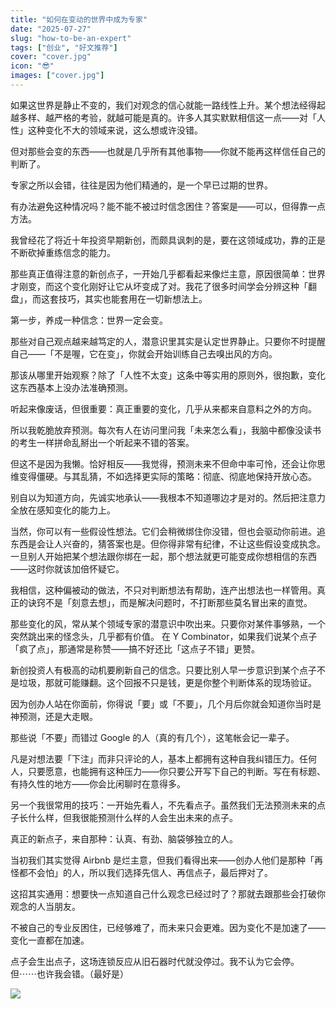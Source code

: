 ```yaml
---
title: "如何在变动的世界中成为专家"
date: "2025-07-27"
slug: "how-to-be-an-expert"
tags: ["创业", "好文推荐"]
cover: "cover.jpg"
icon: "😎"
images: ["cover.jpg"]
---
```

如果这世界是静止不变的，我们对观念的信心就能一路线性上升。某个想法经得起越多样、越严格的考验，就越可能是真的。许多人其实默默相信这一点——对「人性」这种变化不大的领域来说，这么想或许没错。



但对那些会变的东西——也就是几乎所有其他事物——你就不能再这样信任自己的判断了。



专家之所以会错，往往是因为他们精通的，是一个早已过期的世界。



有办法避免这种情况吗？能不能不被过时信念困住？答案是——可以，但得靠一点方法。



我曾经花了将近十年投资早期新创，而颇具讽刺的是，要在这领域成功，靠的正是不断砍掉重练信念的能力。



那些真正值得注意的新创点子，一开始几乎都看起来像烂主意，原因很简单：世界才刚变，而这个变化刚好让它从坏变成了对。我花了很多时间学会分辨这种「翻盘」，而这套技巧，其实也能套用在一切新想法上。



第一步，养成一种信念：世界一定会变。



那些对自己观点越来越笃定的人，潜意识里其实是认定世界静止。只要你不时提醒自己——「不是喔，它在变」，你就会开始训练自己去嗅出风的方向。



那该从哪里开始观察？除了「人性不太变」这条中等实用的原则外，很抱歉，变化这东西基本上没办法准确预测。



听起来像废话，但很重要：真正重要的变化，几乎从来都来自意料之外的方向。



所以我乾脆放弃预测。每次有人在访问里问我「未来怎么看」，我脑中都像没读书的考生一样拼命乱掰出一个听起来不错的答案。



但这不是因为我懒。恰好相反——我觉得，预测未来不但命中率可怜，还会让你思维变得僵硬。与其乱猜，不如选择更实际的策略：彻底、彻底地保持开放心态。



别自以为知道方向，先诚实地承认——我根本不知道哪边才是对的。然后把注意力全放在感知变化的能力上。



当然，你可以有一些假设性想法。它们会稍微绑住你没错，但也会驱动你前进。追东西是会让人兴奋的，猜答案也是。但你得非常有纪律，不让这些假设变成执念。
一旦别人开始把某个想法跟你绑在一起，那个想法就更可能变成你想相信的东西——这时你就该加倍怀疑它。



我相信，这种偏被动的做法，不只对判断想法有帮助，连产出想法也一样管用。真正的诀窍不是「刻意去想」，而是解决问题时，不打断那些莫名冒出来的直觉。



那些变化的风，常从某个领域专家的潜意识中吹出来。只要你对某件事够熟，一个突然跳出来的怪念头，几乎都有价值。
在 Y Combinator，如果我们说某个点子「疯了点」，那通常是称赞——搞不好还比「这点子不错」更赞。



新创投资人有极高的动机要刷新自己的信念。只要比别人早一步意识到某个点子不是垃圾，那就可能赚翻。这个回报不只是钱，更是你整个判断体系的现场验证。



因为创办人站在你面前，你得说「要」或「不要」，几个月后你就会知道你当时是神预测，还是大走眼。



那些说「不要」而错过 Google 的人（真的有几个），这笔帐会记一辈子。



凡是对想法要「下注」而非只评论的人，基本上都拥有这种自我纠错压力。任何人，只要愿意，也能拥有这种压力——你只要公开写下自己的判断。写在有标题、有持久性的地方——你会比闲聊时在意得多。



另一个我很常用的技巧：一开始先看人，不先看点子。虽然我们无法预测未来的点子长什么样，但我很能预测什么样的人会生出未来的点子。



真正的新点子，来自那种：认真、有劲、脑袋够独立的人。



当初我们其实觉得 Airbnb 是烂主意，但我们看得出来——创办人他们是那种「再怪都不会怕」的人，所以我们选择先信人、再信点子，最后押对了。



这招其实通用：想要快一点知道自己什么观念已经过时了？那就去跟那些会打破你观念的人当朋友。



不被自己的专业反困住，已经够难了，而未来只会更难。因为变化不是加速了——变化一直都在加速。



点子会生出点子，这场连锁反应从旧石器时代就没停过。我不认为它会停。
但⋯⋯也许我会错。（最好是）




![](https://prod-files-secure.s3.us-west-2.amazonaws.com/112d0858-5090-4d34-a606-b75eb8d65fd2/46476355-9cf3-4e99-9b7a-3531bc426380/1000202064.png?X-Amz-Algorithm=AWS4-HMAC-SHA256&X-Amz-Content-Sha256=UNSIGNED-PAYLOAD&X-Amz-Credential=ASIAZI2LB4664RTJTIZF%2F20251006%2Fus-west-2%2Fs3%2Faws4_request&X-Amz-Date=20251006T203238Z&X-Amz-Expires=3600&X-Amz-Security-Token=IQoJb3JpZ2luX2VjEPv%2F%2F%2F%2F%2F%2F%2F%2F%2F%2FwEaCXVzLXdlc3QtMiJHMEUCIQCZ6QA5IW9k1lLxF8LYudUf5wFu4By8ElplD32z6X4SMQIgX3aYGKSzhGIA97EUod9uerzyNSzqTziJLLMcbE9%2FIRQqiAQIlP%2F%2F%2F%2F%2F%2F%2F%2F%2F%2FARAAGgw2Mzc0MjMxODM4MDUiDFz7%2FQ4aX0P23T8lbyrcAzzKwzwb6czzGcrsmz3qXoVtlNzvnf%2BrtDlSrGbJNs6z6CcR8S2A2Fu2w%2B5ofrv%2BpYhdMrl9jnKT6hnqslrC4gh%2BXIpoyhNok3vSF%2FhgwT4r8Ms9GTwjGRkEofJjnL0Ya3WX%2BsGrezNlJ69IAjzEXMFJYhcmYVK31I%2BIrwd%2FzUC3E%2FPPM2ZPcGVRZiqtGbVvdNT%2Bmi%2BhUgcH9qbh%2F9kdxtUQghGGMnQcT2a7Bd17BezymwmquiV962uZlN4NtWN3HB0VeWRN1kBUsV%2BCYiDu4f1tSvaTuDoqe4CGVAbPd0g6cXFuGewYnY87FA6v%2B69Qz9yAFojAAj52bHg%2Fwr%2FycJL7Zt75S8aQNDmty%2FBTVWSIUvJGT65nYQ3zuQ7ZWehgUYIoi0Y%2F9OcE1sKjiROOsLLN2Fr4tYn0K9DwgjomRdaTmLvF6hs2IBlWpqZv2%2FtA9G%2Fjgl0qo%2BNZ1up%2FF7nevpOuwJ0cqPo282mM%2BslPiRgYCgcUOGKXVLsjDfrtszcV6ZUgvDp9AJ9nbK8L7%2FO0rl2%2Bq0Y48UixFx44DsnokBL7h%2FYPR6AFrECeNHPwhv91HuzyZhB3V9BJAvOb9j51f5ikYKNv0znMU7IazOrWO5JYkz7egkxCwz3vX7ReMMapkMcGOqUBYkSqXRkjhb5nmF1e5BGblpr7o7%2BkODKF8DN2hntSWavaZCs%2Bbj3FZCuEyGnrJEnQRu%2BCqotJF4tBzd1rWv0%2FZJgvWFYSrQ6ptb32DxoUxMCrJ15Dodv7bBJh5Mm5s9K%2Fl5i5eWCp7l09apHXV684EtKeoz1aam%2FWjJzNJAfhjeXcI8ulBTTednxDb8Ee%2BewK%2FGIqF3p7IXvBhcVjAG6la9ycrGBD&X-Amz-Signature=e7c59e70692197fe70049dd4bba649df19911b5a60edbeda61c9af9bf811e86a&X-Amz-SignedHeaders=host&x-amz-checksum-mode=ENABLED&x-id=GetObject)

